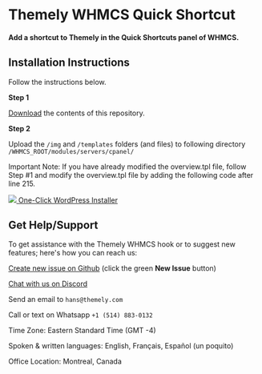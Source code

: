 # Themely WHMCS Quick Shortcut

#### Add a shortcut to Themely in the Quick Shortcuts panel of WHMCS.

## Installation Instructions

Follow the instructions below.

**Step 1**

[Download](https://github.com/ismaelyws/Themely-WHMCS-Quick-Shortcut/archive/master.zip) the contents of this repository.

**Step 2**

Upload the `/img` and `/templates` folders (and files) to following directory `/WHMCS_ROOT/modules/servers/cpanel/`

Important Note: If you have already modified the overview.tpl file, follow Step #1 and modify the overview.tpl file by adding the following code after line 215.

<!-- THEMELY QUICK SHORTCUT START -->
<div class="col-sm-3 col-xs-6" id="cPanelThemely">
    <a href="clientarea.php?action=productdetails&amp;id={$serviceid}&amp;dosinglesignon=1&amp;app=themely" target="_blank">
        <img src="modules/servers/cpanel/img/wordpress.png" />
        One-Click WordPress Installer
    </a>
</div>
<!-- THEMELY QUICK SHORTCUT END -->

## Get Help/Support

To get assistance with the Themely WHMCS hook or to suggest new features; here's how you can reach us:

[Create new issue on Github](https://github.com/ismaelyws/themely-whmcs-hook/issues) (click the green **New Issue** button)

[Chat with us on Discord](https://discord.gg/f3m2Pmp)

Send an email to `hans@themely.com`

Call or text on Whatsapp `+1 (514) 883-0132`

Time Zone: Eastern Standard Time (GMT -4)

Spoken & written languages: English, Français, Español (un poquito)

Office Location: Montreal, Canada